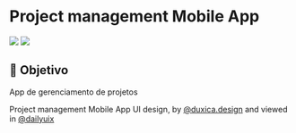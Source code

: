# Project management Mobile App

<p width="100%">
  <img src="https://img.shields.io/static/v1?label=Flutter&message=v3.0.5&color=02569B&style=flat&logo=flutter"/>

  <img src="http://img.shields.io/static/v1?label=Status&message=Em%20desenvolvimento&color=GREEN&style=flat&logo=Codeforces&logoColor=white"/>
<p>

## :dart: Objetivo
App de gerenciamento de projetos

Project management Mobile App UI design, by <a href="https://www.instagram.com/duxica.design" target="_blank">@duxica.design</a> and viewed in <a href="https://www.instagram.com/dailyuix" target="_blank">@dailyuix</a>

